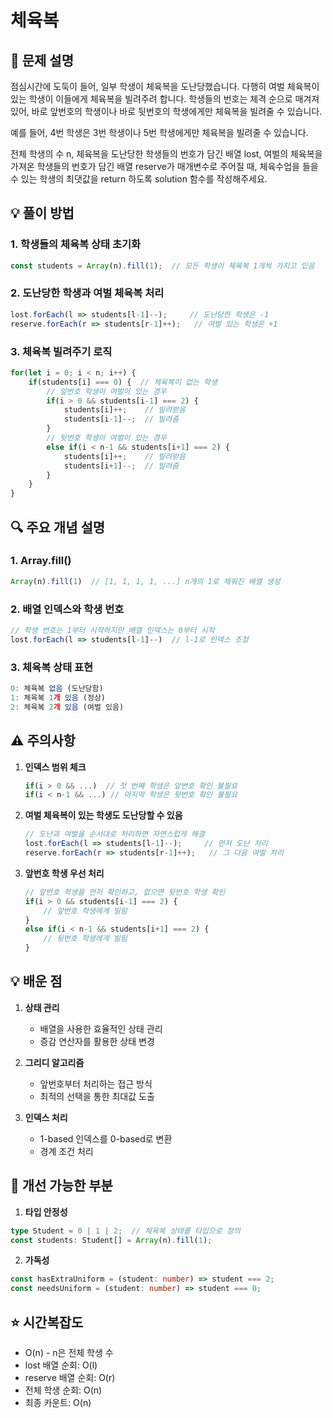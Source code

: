 # 체육복

## 📌 문제 설명
점심시간에 도둑이 들어, 일부 학생이 체육복을 도난당했습니다. 다행히 여벌 체육복이 있는 학생이 이들에게 체육복을 빌려주려 합니다. 학생들의 번호는 체격 순으로 매겨져 있어, 바로 앞번호의 학생이나 바로 뒷번호의 학생에게만 체육복을 빌려줄 수 있습니다.

예를 들어, 4번 학생은 3번 학생이나 5번 학생에게만 체육복을 빌려줄 수 있습니다.

전체 학생의 수 n, 체육복을 도난당한 학생들의 번호가 담긴 배열 lost, 여벌의 체육복을 가져온 학생들의 번호가 담긴 배열 reserve가 매개변수로 주어질 때, 체육수업을 들을 수 있는 학생의 최댓값을 return 하도록 solution 함수를 작성해주세요.

## 💡 풀이 방법

### 1. 학생들의 체육복 상태 초기화
```typescript
const students = Array(n).fill(1);  // 모든 학생이 체육복 1개씩 가지고 있음
```

### 2. 도난당한 학생과 여벌 체육복 처리
```typescript
lost.forEach(l => students[l-1]--);     // 도난당한 학생은 -1
reserve.forEach(r => students[r-1]++);   // 여벌 있는 학생은 +1
```

### 3. 체육복 빌려주기 로직
```typescript
for(let i = 0; i < n; i++) {
    if(students[i] === 0) {  // 체육복이 없는 학생
        // 앞번호 학생이 여벌이 있는 경우
        if(i > 0 && students[i-1] === 2) {
            students[i]++;    // 빌려받음
            students[i-1]--;  // 빌려줌
        }
        // 뒷번호 학생이 여벌이 있는 경우
        else if(i < n-1 && students[i+1] === 2) {
            students[i]++;    // 빌려받음
            students[i+1]--;  // 빌려줌
        }
    }
}
```

## 🔍 주요 개념 설명

### 1. Array.fill()
```typescript
Array(n).fill(1)  // [1, 1, 1, 1, ...] n개의 1로 채워진 배열 생성
```

### 2. 배열 인덱스와 학생 번호
```typescript
// 학생 번호는 1부터 시작하지만 배열 인덱스는 0부터 시작
lost.forEach(l => students[l-1]--)  // l-1로 인덱스 조정
```

### 3. 체육복 상태 표현
```typescript
0: 체육복 없음 (도난당함)
1: 체육복 1개 있음 (정상)
2: 체육복 2개 있음 (여벌 있음)
```

## ⚠️ 주의사항

1. **인덱스 범위 체크**
   ```typescript
   if(i > 0 && ...)  // 첫 번째 학생은 앞번호 확인 불필요
   if(i < n-1 && ...) // 마지막 학생은 뒷번호 확인 불필요
   ```

2. **여벌 체육복이 있는 학생도 도난당할 수 있음**
   ```typescript
   // 도난과 여벌을 순서대로 처리하면 자연스럽게 해결
   lost.forEach(l => students[l-1]--);     // 먼저 도난 처리
   reserve.forEach(r => students[r-1]++);   // 그 다음 여벌 처리
   ```

3. **앞번호 학생 우선 처리**
   ```typescript
   // 앞번호 학생을 먼저 확인하고, 없으면 뒷번호 학생 확인
   if(i > 0 && students[i-1] === 2) {
       // 앞번호 학생에게 빌림
   }
   else if(i < n-1 && students[i+1] === 2) {
       // 뒷번호 학생에게 빌림
   }
   ```

## 💡 배운 점

1. **상태 관리**
   - 배열을 사용한 효율적인 상태 관리
   - 증감 연산자를 활용한 상태 변경

2. **그리디 알고리즘**
   - 앞번호부터 처리하는 접근 방식
   - 최적의 선택을 통한 최대값 도출

3. **인덱스 처리**
   - 1-based 인덱스를 0-based로 변환
   - 경계 조건 처리

## 🚀 개선 가능한 부분

1. **타입 안정성**
```typescript
type Student = 0 | 1 | 2;  // 체육복 상태를 타입으로 정의
const students: Student[] = Array(n).fill(1);
```

2. **가독성**
```typescript
const hasExtraUniform = (student: number) => student === 2;
const needsUniform = (student: number) => student === 0;
```

## ⭐️ 시간복잡도
- O(n) - n은 전체 학생 수
- lost 배열 순회: O(l)
- reserve 배열 순회: O(r)
- 전체 학생 순회: O(n)
- 최종 카운트: O(n)
